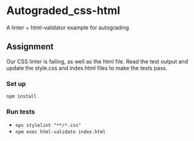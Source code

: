 # Autograded_css-html
A linter + html-validator example for autograding

## Assignment
Our CSS linter is failing, as well as the html file.
Read the test output and update the style.css and index.html files to make the tests pass.

### Set up  
`npm install`

### Run tests  
- `npx stylelint "**/*.css"`
- `npm exec html-validate index.html`
